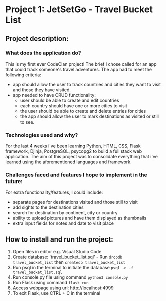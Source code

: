 # Project 1: JetSetGo - Travel Bucket List

## Project description:
### What does the application do?
This is my first ever CodeClan project! The brief I chose called for an app that could track someone's travel adventures.
The app had to meet the following criteria:
- app should allow the user to track countries and cities they want to visit and those they have visited.
- app needed to have CRUD functionality:
  - user should be able to create and edit countries
  - each country should have one or more cities to visit
  - the user should be able to create and delete entries for cities
  - the app should allow the user to mark destinations as visited or still to see.

### Technologies used and why?
For the last 4 weeks i've been learning Python, HTML, CSS, Flask framework, Djinja, PostgreSQL, psycopg2 to build a full stack web application. The aim of this project was to consolidate everything that i've learned using the aforementioned languages and framework.

### Challenges faced and features I hope to implement in the future:
For extra functionality/features, I could include:
  - separate pages for destinations visited and those still to visit
  - add sights to the destination cities
  - search for destination by continent, city or country
  - ability to upload pictures and have them displayed as thumbnails
  - extra input fields for notes and date to visit place

## How to install and run the project:
1. Open files in editor e.g. Visual Studio Code
2. Create database: 'travel_bucket_list.sql' - Run `dropdb travel_bucket_list` then `createdb travel_bucket_list`
3. Run psql in the terminal to initiate the database `psql -d -f travel_bucket_list.sql`
4. Run console.py file using command `python3 console.py`
5. Run Flask using command `flask run`
6. Access webpage using url: http://localhost:4999
7. To exit Flask, use CTRL + C in the terminal 


